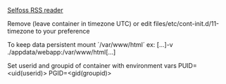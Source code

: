 [Selfoss RSS reader](https://selfoss.aditu.de/)

Remove (leave container in timezone UTC) or edit files/etc/cont-init.d/11-timezone to your preference

To keep data persistent mount ´/var/www/html´ ex:
[...]-v ./appdata/webapp:/var/www/html[...]

Set userid and groupid of container with environment vars
PUID=<uid(userid)>
PGID=<gid(groupid)>